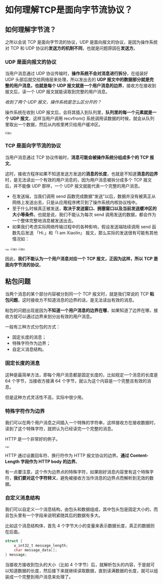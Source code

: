 # 如何理解TCP是面向字节流协议？

## 如何理解字节流？

之所以会说 TCP 是面向字节流的协议，UDP 是面向报文的协议，是因为操作系统对 TCP 和 UDP 协议的**发送方的机制不同**，也就是问题原因在**发送方**。

### UDP 是面向报文的协议

当用户消息通过 UDP 协议传输时，**操作系统不会对消息进行拆分**，在组装好 UDP 头部后就交给网络层来处理，所以发出去的 **UDP 报文中的数据部分就是完整的用户消息，**也就是**每个 UDP 报文就是一个用户消息的边界**，接收方在接收到报文后，读一个 UDP 报文就能读取到完整的用户消息。

*收到了两个 UDP 报文，操作系统是怎么区分开的？*

操作系统在收到 UDP 报文后，会将其插入到队列里，**队列里的每一个元素就是一个 UDP 报文**，这样当用户调用 recvfrom() 系统调用读数据的时候，就会从队列里取出一个数据，然后从内核里拷贝给用户缓冲区。

<img src="https://propane.oss-cn-nanjing.aliyuncs.com/typora_pic/202402281611200.png" alt="图片" style="zoom:50%;" />

### TCP 是面向字节流的协议

当用户消息通过 TCP 协议传输时，**消息可能会被操作系统分组成多个的 TCP 报文**。

这时，接收方程序如果不知道发送方发送的**消息的长度**，也就是不知道**消息的边界**时，是无法读出一个有效的用户消息的，因为用户消息被拆分成多个 TCP 报文后，并不能像 UDP 那样，一个 UDP 报文就能代表一个完整的用户消息。

- 在发送端，当我们调用 send 函数完成数据“发送”以后，数据并没有被真正从网络上发送出去，只是从应用程序拷贝到了操作系统内核协议栈中。
- 至于什么时候真正被发送，**取决于发送窗口、拥塞窗口以及当前发送缓冲区的大小等条件**。也就是说，我们不能认为每次 send 调用发送的数据，都会作为一个整体完整地消息被发送出去。
- 如果我们考虑实际网络传输过程中的各种影响，假设发送端陆续调用 send 函数先后发送 「Hi.」和「I am Xiaolin」 报文，那么实际的发送很有可能有其他情况如：

<img src="https://propane.oss-cn-nanjing.aliyuncs.com/typora_pic/202402281617140.png" alt="图片" style="zoom: 33%;" />      <img src="https://propane.oss-cn-nanjing.aliyuncs.com/typora_pic/202402281616083.png" alt="图片" style="zoom:50%;" />  <img src="https://propane.oss-cn-nanjing.aliyuncs.com/typora_pic/202402281617101.png" alt="图片" style="zoom: 50%;" />

因此，**我们不能认为一个用户消息对应一个 TCP 报文，正因为这样，所以 TCP 是面向字节流的协议**。

## 粘包问题

当两个消息的某个部分内容被分到同一个 TCP 报文时，就是我们常说的 TCP **粘包问题**，这时接收方不知道消息的边界的话，是无法读出有效的消息。

粘包的问题出现是因为**不知道一个用户消息的边界在哪**，如果知道了边界在哪，接收方就可以通过边界来划分出有效的用户消息。

一般有三种方式分包的方式：

- 固定长度的消息；
- 特殊字符作为边界；
- 自定义消息结构。

### 固定长度的消息

这种是最简单方法，即每个用户消息都是固定长度的，比如规定一个消息的长度是 64 个字节，当接收方接满 64 个字节，就认为这个内容是一个完整且有效的消息。

但是这种方式灵活性不高，实际中很少用。

### 特殊字符作为边界

我们可以在两个用户消息之间插入一个特殊的字符串，这样接收方在接收数据时，读到了这个特殊字符，就把认为已经读完一个完整的消息。

HTTP 是一个非常好的例子。

<img src="https://propane.oss-cn-nanjing.aliyuncs.com/typora_pic/202402281619565.png" alt="图片" style="zoom: 33%;" />

HTTP 通过设置回车符、换行符作为 HTTP 报文协议的边界。**通过 Content-Length 字段作为 HTTP body 的边界**。

有一点要注意，这个作为边界点的特殊字符，如果刚好消息内容里有这个特殊字符，**我们要对这个字符转义**，避免被接收方当作消息的边界点而解析到无效的数据。

### 自定义消息结构

我们可以自定义一个消息结构，由包头和数据组成，其中包头包是固定大小的，而且包头里有一个字段来说明紧随其后的数据有多大。

比如这个消息结构体，首先 4 个字节大小的变量来表示数据长度，真正的数据则在后面。

```c
struct { 
    u_int32_t message_length; 
    char message_data[]; 
} message;
```

当接收方接收到包头的大小（比如 4 个字节）后，就解析包头的内容，于是就可以知道数据的长度，然后接下来就继续读取数据，直到读满数据的长度，就可以组装成一个完整到用户消息来处理了。